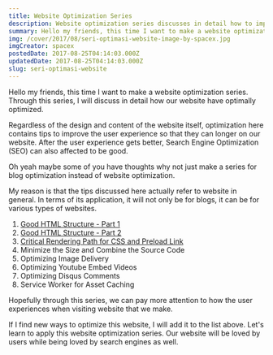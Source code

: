 ```yaml
---
title: Website Optimization Series
description: Website optimization series discusses in detail how to improve user experience.
summary: Hello my friends, this time I want to make a website optimization series. Through this series, I will discuss in detail how our website have optimally optimized.
img: /cover/2017/08/seri-optimasi-website-image-by-spacex.jpg
imgCreator: spacex
postedDate: 2017-08-25T04:14:03.000Z
updatedDate: 2017-08-25T04:14:03.000Z
slug: seri-optimasi-website
---
```


Hello my friends, this time I want to make a website optimization series. Through this series, I will discuss in detail how our website have optimally optimized.

Regardless of the design and content of the website itself, optimization here contains tips to improve the user experience so that they can longer on our website. After the user experience gets better, Search Engine Optimization (SEO) can also affected to be good.

Oh yeah maybe some of you have thoughts why not just make a series for blog optimization instead of website optimization.

My reason is that the tips discussed here actually refer to website in general. In terms of its application, it will not only be for blogs, it can be for various types of websites.

1. [Good HTML Structure - Part 1](/en/blog/struktur-html5-part-1)
2. [Good HTML Structure - Part 2](/en/blog/struktur-html5-part-2)
3. [Critical Rendering Path for CSS and Preload Link](/en/blog/jalur-rendering-penting-link-preload)
4. Minimize the Size and Combine the Source Code
5. Optimizing Image Delivery
6. Optimizing Youtube Embed Videos
7. Optimizing Disqus Comments
8. Service Worker for Asset Caching

Hopefully through this series, we can pay more attention to how the user experiences when visiting website that we make.

If I find new ways to optimize this website, I will add it to the list above. Let's learn to apply this website optimization series. Our website will be loved by users while being loved by search engines as well.
